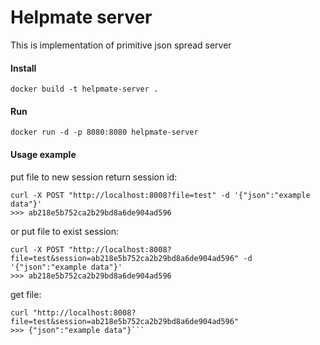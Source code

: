 # Helpmate server
This is implementation of primitive json spread server
#### Install
```
docker build -t helpmate-server .
```

#### Run

```
docker run -d -p 8080:8080 helpmate-server
```

#### Usage example
put file to new session return session id:
```
curl -X POST "http://localhost:8008?file=test" -d '{"json":"example data"}'
>>> ab218e5b752ca2b29bd8a6de904ad596
```

or put file to exist session:
```
curl -X POST "http://localhost:8008?file=test&session=ab218e5b752ca2b29bd8a6de904ad596" -d '{"json":"example data"}'
>>> ab218e5b752ca2b29bd8a6de904ad596
```

get file:
```
curl "http://localhost:8008?file=test&session=ab218e5b752ca2b29bd8a6de904ad596"
>>> {"json":"example data"}```